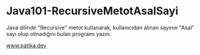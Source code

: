 # Java101-RecursiveMetotAsalSayi

Java dilinde "Recursive" metot kullanarak, kullanıcıdan alınan sayının "Asal" sayı olup olmadığını bulan programı yazın.

www.patika.dev
